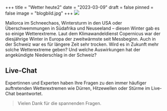 +++
title = "Wetter heute2"
date = "2023-03-09"
draft = false
pinned = false
image = "blogbild.jpg"
+++
![](blogbild.jpg)

Mallorca im Schneechaos, Wintersturm in den USA oder Überschwemmungen in Südafrika und Neuseeland – diesen Winter gab es so einige Wetterextreme. Laut dem Klimawandeldienst Copernicus war der diesjährige Winter in Europa der zweitwärmste seit Messbeginn. Auch in der Schweiz war es für längere Zeit sehr trocken. Wird es in Zukunft mehr solche Wetterextreme geben? Und welche Auswirkungen hat der angekündigte Niederschlag in der Schweiz?

## Live-Chat

Expertinnen und Experten haben Ihre Fragen zu den immer häufiger auftretenden Wetterextremen wie Dürren, Hitzewellen oder Stürme im Live-Chat beantwortet.

> Vielen Dank für die spannenden Fragen.
